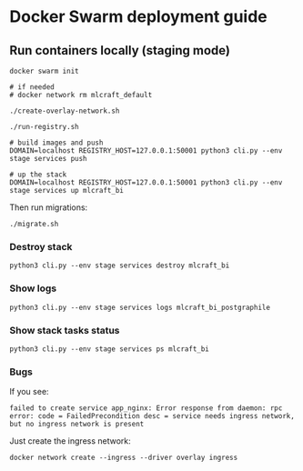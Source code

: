 # Docker Swarm deployment guide

## Run containers locally (staging mode)

```
docker swarm init

# if needed
# docker network rm mlcraft_default

./create-overlay-network.sh

./run-registry.sh

# build images and push
DOMAIN=localhost REGISTRY_HOST=127.0.0.1:50001 python3 cli.py --env stage services push

# up the stack
DOMAIN=localhost REGISTRY_HOST=127.0.0.1:50001 python3 cli.py --env stage services up mlcraft_bi
```

Then run migrations:

```
./migrate.sh
```

### Destroy stack

```
python3 cli.py --env stage services destroy mlcraft_bi
```

### Show logs

```
python3 cli.py --env stage services logs mlcraft_bi_postgraphile
```

### Show stack tasks status

```
python3 cli.py --env stage services ps mlcraft_bi
```

### Bugs

If you see:

```
failed to create service app_nginx: Error response from daemon: rpc error: code = FailedPrecondition desc = service needs ingress network, but no ingress network is present

```

Just create the ingress network:

```
docker network create --ingress --driver overlay ingress
```
